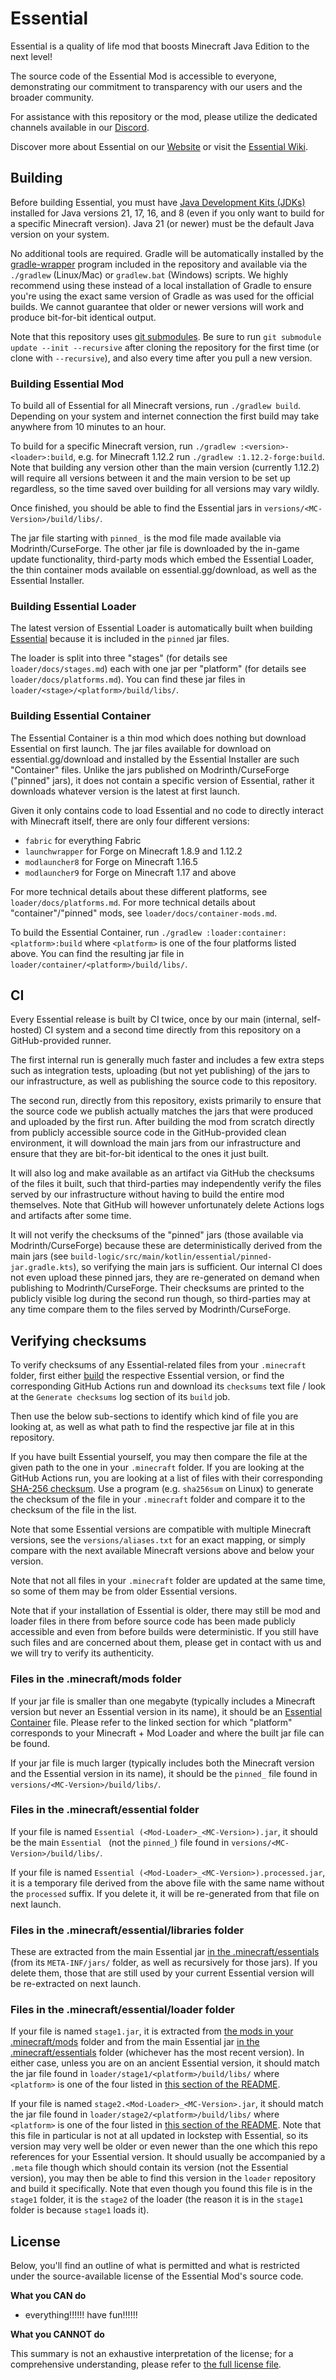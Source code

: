 # Essential

Essential is a quality of life mod that boosts Minecraft Java Edition to the next level!

The source code of the Essential Mod is accessible to everyone, demonstrating our commitment to transparency with our
users and the broader community.

For assistance with this repository or the mod, please utilize the dedicated channels available in our [Discord](https://essential.gg/discord).

Discover more about Essential on our [Website](https://essential.gg) or visit the [Essential Wiki](https://essential.gg/wiki).

## Building

Before building Essential, you must have [Java Development Kits (JDKs)](https://adoptium.net/temurin/releases/)
installed for Java versions 21, 17, 16, and 8 (even if you only want to build for a specific Minecraft version).
Java 21 (or newer) must be the default Java version on your system.

No additional tools are required. Gradle will be automatically installed by the
[gradle-wrapper](https://docs.gradle.org/current/userguide/gradle_wrapper.html) program included in the repository and
available via the `./gradlew` (Linux/Mac) or `gradlew.bat` (Windows) scripts.
We highly recommend using these instead of a local installation of Gradle to ensure you're using the exact same version
of Gradle as was used for the official builds. We cannot guarantee that older or newer versions will work and produce
bit-for-bit identical output.

Note that this repository uses [git submodules](https://git-scm.com/book/en/v2/Git-Tools-Submodules).
Be sure to run `git submodule update --init --recursive` after cloning the repository for the first time (or clone with
`--recursive`), and also every time after you pull a new version.

### Building Essential Mod

To build all of Essential for all Minecraft versions, run `./gradlew build`.
Depending on your system and internet connection the first build may take anywhere from 10 minutes to an hour.

To build for a specific Minecraft version, run `./gradlew :<version>-<loader>:build`, e.g. for Minecraft 1.12.2 run
`./gradlew :1.12.2-forge:build`.
Note that building any version other than the main version (currently 1.12.2) will require all versions between it and
the main version to be set up regardless, so the time saved over building for all versions may vary wildly.

Once finished, you should be able to find the Essential jars in `versions/<MC-Version>/build/libs/`.

The jar file starting with `pinned_` is the mod file made available via Modrinth/CurseForge.
The other jar file is downloaded by the in-game update functionality, third-party mods which embed the
Essential Loader, the thin container mods available on essential.gg/download, as well as the Essential Installer.

### Building Essential Loader

The latest version of Essential Loader is automatically built when building [Essential](#building-essential-mod) because
it is included in the `pinned` jar files.

The loader is split into three "stages" (for details see `loader/docs/stages.md`) each with one jar per "platform"
(for details see `loader/docs/platforms.md`).
You can find these jar files in `loader/<stage>/<platform>/build/libs/`.

### Building Essential Container

The Essential Container is a thin mod which does nothing but download Essential on first launch.
The jar files available for download on essential.gg/download and installed by the Essential Installer are such
"Container" files.
Unlike the jars published on Modrinth/CurseForge ("pinned" jars), it does not contain a specific version of Essential,
rather it downloads whatever version is the latest at first launch.

Given it only contains code to load Essential and no code to directly interact with Minecraft itself, there are only
four different versions:
- `fabric` for everything Fabric
- `launchwrapper` for Forge on Minecraft 1.8.9 and 1.12.2
- `modlauncher8` for Forge on Minecraft 1.16.5
- `modlauncher9` for Forge on Minecraft 1.17 and above

For more technical details about these different platforms, see `loader/docs/platforms.md`.
For more technical details about "container"/"pinned" mods, see `loader/docs/container-mods.md`.

To build the Essential Container, run `./gradlew :loader:container:<platform>:build` where `<platform>` is one of the
four platforms listed above.
You can find the resulting jar file in `loader/container/<platform>/build/libs/`.

## CI

Every Essential release is built by CI twice, once by our main (internal, self-hosted) CI system and a second time
directly from this repository on a GitHub-provided runner.

The first internal run is generally much faster and includes a few extra steps such as integration tests, uploading
(but not yet publishing) of the jars to our infrastructure, as well as publishing the source code to this repository.

The second run, directly from this repository, exists primarily to ensure that the source code we publish actually
matches the jars that were produced and uploaded by the first run.
After building the mod from scratch directly from publicly accessible source code in the GitHub-provided clean
environment, it will download the main jars from our infrastructure and ensure that they are bit-for-bit identical to
the ones it just built.

It will also log and make available as an artifact via GitHub the checksums of the files it built, such that
third-parties may independently verify the files served by our infrastructure without having to build the entire mod
themselves.
Note that GitHub will however unfortunately delete Actions logs and artifacts after some time.

It will not verify the checksums of the "pinned" jars (those available via Modrinth/CurseForge) because these are
deterministically derived from the main jars (see `build-logic/src/main/kotlin/essential/pinned-jar.gradle.kts`), so
verifying the main jars is sufficient.
Our internal CI does not even upload these pinned jars, they are re-generated on demand when publishing to
Modrinth/CurseForge.
Their checksums are printed to the publicly visible log during the second run though, so third-parties may at any time
compare them to the files served by Modrinth/CurseForge.

## Verifying checksums

To verify checksums of any Essential-related files from your `.minecraft` folder, first either
[build](#building-essential-mod) the respective Essential version, or find the corresponding GitHub Actions run and
download its `checksums` text file / look at the `Generate checksums` log section of its `build` job.

Then use the below sub-sections to identify which kind of file you are looking at, as well as what path to find the
respective jar file at in this repository.

If you have built Essential yourself, you may then compare the file at the given path to the one in your `.minecraft`
folder.
If you are looking at the GitHub Actions run, you are looking at a list of files with their corresponding
[SHA-256 checksum](https://en.wikipedia.org/wiki/SHA-2). Use a program (e.g. `sha256sum` on Linux) to generate the
checksum of the file in your `.minecraft` folder and compare it to the checksum of the file in the list.

Note that some Essential versions are compatible with multiple Minecraft versions, see the `versions/aliases.txt` for
an exact mapping, or simply compare with the next available Minecraft versions above and below your version.

Note that not all files in your `.minecraft` folder are updated at the same time, so some of them may be from older
Essential versions.

Note that if your installation of Essential is older, there may still be mod and loader files in there from before
source code has been made publicly accessible and even from before builds were deterministic.
If you still have such files and are concerned about them, please get in contact with us and we will try to verify its
authenticity.

### Files in the .minecraft/mods folder

If your jar file is smaller than one megabyte (typically includes a Minecraft version but never an Essential version in
its name),
it should be an [Essential Container](#building-essential-container) file.
Please refer to the linked section for which "platform" corresponds to your Minecraft + Mod Loader and where the built
jar file can be found.

If your jar file is much larger (typically includes both the Minecraft version and the Essential version in its name),
it should be the `pinned_` file found in `versions/<MC-Version>/build/libs/`.

### Files in the .minecraft/essential folder

If your file is named `Essential (<Mod-Loader>_<MC-Version>).jar`,
it should be the main `Essential ` (not the `pinned_`) file found in `versions/<MC-Version>/build/libs/`.

If your file is named `Essential (<Mod-Loader>_<MC-Version>).processed.jar`,
it is a temporary file derived from the above file with the same name without the `processed` suffix.
If you delete it, it will be re-generated from that file on next launch.

### Files in the .minecraft/essential/libraries folder

These are extracted from the main Essential jar [in the .minecraft/essentials](#files-in-the-minecraftessential-folder)
(from its `META-INF/jars/` folder, as well as recursively for those jars).
If you delete them, those that are still used by your current Essential version will be re-extracted on next launch.

### Files in the .minecraft/essential/loader folder

If your file is named `stage1.jar`, it is extracted from
[the mods in your .minecraft/mods](#files-in-the-minecraftmods-folder) folder and from the main Essential jar
[in the .minecraft/essentials](#files-in-the-minecraftessential-folder) folder (whichever has the most recent version).
In either case, unless you are on an ancient Essential version, it should match the jar file found in
`loader/stage1/<platform>/build/libs/` where `<platform>` is one of the four listed in
[this section of the README](#building-essential-container).

If your file is named `stage2.<Mod-Loader>_<MC-Version>.jar`, it should match the jar file found in
`loader/stage2/<platform>/build/libs/` where `<platform>` is one of the four listed in
[this section of the README](#building-essential-container).
Note that this file in particular is not at all updated in lockstep with Essential, so its version may very well be
older or even newer than the one which this repo references for your Essential version.
It should usually be accompanied by a `.meta` file though which should contain its version (not the Essential version),
you may then be able to find this version in the `loader` repository and build it specifically.
Note that even though you found this file is in the `stage1` folder, it is the `stage2` of the loader (the reason it is
in the `stage1` folder is because `stage1` loads it).

## License

Below, you'll find an outline of what is permitted and what is restricted under the source-available license of the
Essential Mod's source code.

**What you CAN do**

- everything!!!!!! have fun!!!!!!

**What you CANNOT do**

This summary is not an exhaustive interpretation of the license; for a comprehensive understanding, please refer to [the
full license file](https://github.com/EssentialGG/Essential/blob/main/LICENSE).
